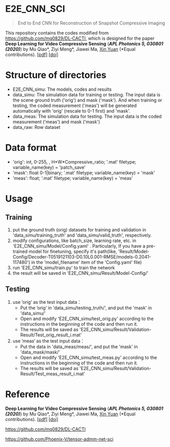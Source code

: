 # E2E_CNN_SCI
>  End to End CNN for Reconstruction of Snapshot Compressive Imaging

This repository contains the  codes modified from https://github.com/mq0829/DL-CACTI, which is designed for the paper **Deep Learning for Video Compressive Sensing** (***APL Photonics 5, 030801 (2020)***) by Mu Qiao*, Ziyi Meng*, Jiawei Ma, [Xin Yuan](https://www.bell-labs.com/usr/x.yuan) (*Equal contributions). [[pdf\]](https://aip.scitation.org/doi/pdf/10.1063/1.5140721?download=true) [[doi\]](https://aip.scitation.org/doi/10.1063/1.5140721)



# Structure of directories

- E2E_CNN_simu: The models, codes and results
- data_simu: The simulation data for training or testing. The input data is the scene ground truth ('orig') and mask ('mask'). And when training or testing, the coded measurement ('meas') will be generated automatically with 'orig' (rescale to 0-1 first) and 'mask'.
- data_meas: The simulation data for testing. The input data is the coded measurement ('meas') and mask ('mask')
- data_raw: Row dataset



# Data format

- 'orig': int, 0-255, , H\*W\*Compressive_ratio; '.mat' filetype; variable_name(key) = 'patch_save'
- 'mask': float 0-1|binary; '.mat' filetype; variable_name(key) = 'mask'
- 'meas': float; '.mat' filetype; variable_name(key) = 'meas'



# Usage 

## Training

1. put the ground truth (orig) datasets for training and validation in 'data_simu/training_truth' and 'data_simu/valid_truth', respectively.
2. modify configurations, like batch_size, learning rate, etc. in 'E2E_CNN_simu/Model/Config.yaml' . Particularly, If you have a pre-trained model for finetuning, specify it's path(like, 'Result/Model-Config/Decoder-T0519121103-D0.10L0.001-RMSE/models-0.2041-117480') in the 'model_filename' item of the 'Config.yaml' file)
3. run 'E2E_CNN_simu/train.py' to train the network
4. the result will be saved in 'E2E_CNN_simu/Result/Model-Config/'

## Testing

1. use ’orig‘ as the test input data：
   - Put the ’orig‘  in 'data_simu/testing_truth/', and put the 'mask' in 'data_simu/'
   - Open and modify 'E2E_CNN_simu/test_orig.py' according to the instructions in the beginning of the code and then run it.
   - The results will be saved as 'E2E_CNN_simu/Result/Validation-Result/Test_orig_result_i.mat'
2. use ’meas‘ as the test input data：
   - Put the data in 'data_meas/meas/', and put the 'mask' in 'data_mask/mask/'
   - Open and modify 'E2E_CNN_simu/test_meas.py' according to the instructions in the beginning of the code and then run it.
   - The results will be saved as 'E2E_CNN_simu/Result/Validation-Result/Test_meas_result_i.mat'



# Reference

**Deep Learning for Video Compressive Sensing** (***APL Photonics 5, 030801 (2020)***) by Mu Qiao*, Ziyi Meng*, Jiawei Ma, [Xin Yuan](https://www.bell-labs.com/usr/x.yuan) (*Equal contributions). [[pdf\]](https://aip.scitation.org/doi/pdf/10.1063/1.5140721?download=true) [[doi\]](https://aip.scitation.org/doi/10.1063/1.5140721)

 https://github.com/mq0829/DL-CACTI

https://github.com/Phoenix-V/tensor-admm-net-sci